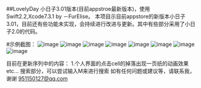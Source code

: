 ##LovelyDay
小日子3.01版本(目前appstroe最新版本)，使用Swift2.2,Xcode7.3.1   by －FurElise。
本项目示目前appstore的新版本小日子3.01，目前还有些功能未实现，会持续进行改进与更新。其中有些部分采用了小日子2.0的代码。

#示例截图：
![image](https://github.com/EliseTonight/LovelyDay/blob/master/图片/01.png)
![image](https://github.com/EliseTonight/LovelyDay/blob/master/图片/02.png)
![image](https://github.com/EliseTonight/LovelyDay/blob/master/图片/03.png)
![image](https://github.com/EliseTonight/LovelyDay/blob/master/图片/04.png)
![image](https://github.com/EliseTonight/LovelyDay/blob/master/图片/05.png)
![image](https://github.com/EliseTonight/LovelyDay/blob/master/图片/06.png)
![image](https://github.com/EliseTonight/LovelyDay/blob/master/图片/07.png)
![image](https://github.com/EliseTonight/LovelyDay/blob/master/图片/08.png)

目前在更新序列中的内容：
1.个人界面的点击cell的掉落出现一页纸的动画效果
etc...
搜索部分，可以尝试输入M来进行搜索
如有任何问题或建议等，请联系我，谢谢
951150127@qq.com



